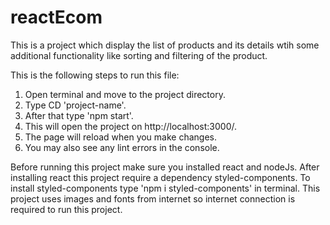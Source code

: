 # reactEcom

This is a project which display the list of products and its details wtih some additional functionality like sorting and filtering of the product.

This is the following steps to run this file:
1. Open terminal and move to the project directory.
2. Type CD 'project-name'.
3. After that type 'npm start'.
4. This will open the project on http://localhost:3000/.
5. The page will reload when you make changes.
6. You may also see any lint errors in the console.


Before running this project make sure you installed react and nodeJs.
After installing react this project require a dependency  styled-components.
To install styled-components type 'npm i styled-components' in terminal.
This project uses images and fonts from internet so internet connection is required to run this project. 
